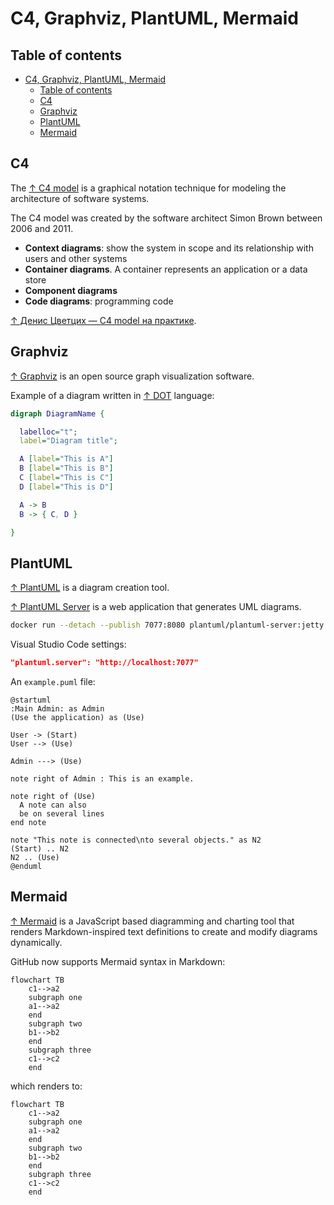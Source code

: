 # C4, Graphviz, PlantUML, Mermaid

## Table of contents

- [C4, Graphviz, PlantUML, Mermaid](#c4-graphviz-plantuml-mermaid)
  - [Table of contents](#table-of-contents)
  - [C4](#c4)
  - [Graphviz](#graphviz)
  - [PlantUML](#plantuml)
  - [Mermaid](#mermaid)

## C4

The [↑ C4 model](https://c4model.com) is a graphical notation technique for modeling the architecture of software systems.

The C4 model was created by the software architect Simon Brown between 2006 and 2011.

- **Context diagrams**: show the system in scope and its relationship with users and other systems
- **Container diagrams**. A container represents an application or a data store
- **Component diagrams**
- **Code diagrams**: programming code

[↑ Денис Цветцих — C4 model на практике](https://www.youtube.com/watch?v=MBZLYQ84ieY).

## Graphviz

[↑ Graphviz](https://graphviz.org) is an open source graph visualization software.

Example of a diagram written in [↑ DOT](https://graphviz.org/doc/info/lang.html) language:

```dot
digraph DiagramName {

  labelloc="t";
  label="Diagram title";

  A [label="This is A"]
  B [label="This is B"]
  C [label="This is C"]
  D [label="This is D"]

  A -> B
  B -> { C, D }

}
```

## PlantUML

[↑ PlantUML](https://plantuml.com) is a diagram creation tool.

[↑ PlantUML Server](https://github.com/plantuml/plantuml-server) is a web application that generates UML diagrams.

```bash
docker run --detach --publish 7077:8080 plantuml/plantuml-server:jetty
```

Visual Studio Code settings:

```json
"plantuml.server": "http://localhost:7077"
```

An `example.puml` file:

```plantuml
@startuml
:Main Admin: as Admin
(Use the application) as (Use)

User -> (Start)
User --> (Use)

Admin ---> (Use)

note right of Admin : This is an example.

note right of (Use)
  A note can also
  be on several lines
end note

note "This note is connected\nto several objects." as N2
(Start) .. N2
N2 .. (Use)
@enduml
```

## Mermaid

[↑ Mermaid](https://mermaid.js.org) is a JavaScript based diagramming and charting tool that renders Markdown-inspired text definitions to create and modify diagrams dynamically.

GitHub now supports Mermaid syntax in Markdown:

```text
flowchart TB
    c1-->a2
    subgraph one
    a1-->a2
    end
    subgraph two
    b1-->b2
    end
    subgraph three
    c1-->c2
    end
```

which renders to:

```mermaid
flowchart TB
    c1-->a2
    subgraph one
    a1-->a2
    end
    subgraph two
    b1-->b2
    end
    subgraph three
    c1-->c2
    end
```
